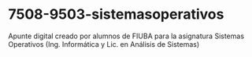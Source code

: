 # 7508-9503-sistemasoperativos
Apunte digital creado por alumnos de FIUBA para la asignatura Sistemas Operativos (Ing. Informática y Lic. en Análisis de Sistemas)
